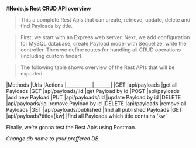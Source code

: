 #**Node.js Rest CRUD API overview**
>This a complete Rest Apis that can create, retrieve, update, delete and find Payloads by title.

>First, we start with an Express web server. 
>Next, we add configuration for MySQL database, create Payload model with Sequelize, write the controller. 
>Then we define routes for handling all CRUD operations (including custom finder).

>The following table shows overview of the Rest APIs that will be exported:

|Methods	|Urls	|Actions
|___________|_______|
|GET	|api/payloads	|get all Payloads
|GET	|api/payloads/:id	|get Payload by id
|POST	|api/payloads	|add new Payload
|PUT	|api/payloads/:id	|update Payload by id
|DELETE	|api/payloads/:id	|remove Payload by id
|DELETE	|api/payloads	|remove all Payloads
|GET	|api/payloads/published	|find all published Payloads
|GET	|api/payloads?title=[kw]	|find all Payloads which title contains 'kw'

Finally, we’re gonna test the Rest Apis using Postman.

_Change db name to your preffered DB._